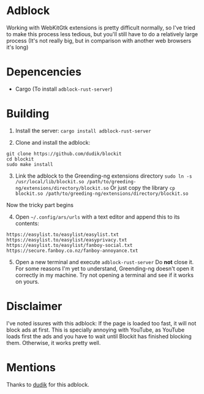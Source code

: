 # Adblock
Working with WebKitGtk extensions is pretty difficult normally, so I've tried to make this process less tedious, but you'll still have to do a relatively large process (It's not really big, but in comparison with another web browsers it's long)

# Depencencies
- Cargo (To install `adblock-rust-server`)

# Building

1. Install the server:
`cargo install adblock-rust-server`

2. Clone and install the adblock:
```
git clone https://github.com/dudik/blockit
cd blockit
sudo make install
```
3. Link the adblock to the Greending-ng extensions directory
`sudo ln -s /usr/local/lib/blockit.so /path/to/greeding-ng/extensions/directory/blockit.so`
Or just copy the library
`cp blockit.so /path/to/greeding-ng/extensions/directory/blockit.so`

Now the tricky part begins

4. Open `~/.config/ars/urls` with a text editor and append this to its contents:
```
https://easylist.to/easylist/easylist.txt
https://easylist.to/easylist/easyprivacy.txt
https://easylist.to/easylist/fanboy-social.txt
https://secure.fanboy.co.nz/fanboy-annoyance.txt
```
5. Open a new terminal and execute `adblock-rust-server`
Do **not** close it. For some reasons I'm yet to understand, Greending-ng doesn't open it correctly in my machine. Try not opening a terminal and see if it works on yours.

# Disclaimer

I've noted issures with this adblock: If the page is loaded too fast, it will not block ads at first. This is specially annoying with YouTube, as YouTube loads first the ads and you have to wait until Blockit has finished blocking them. Otherwise, it works pretty well.

# Mentions
Thanks to <a href=https://github.com/dudik/>dudik</a> for this adblock.
